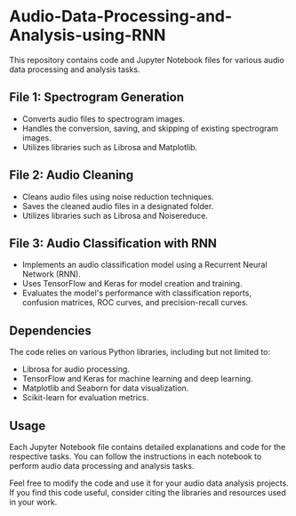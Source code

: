 # Audio-Data-Processing-and-Analysis-using-RNN
This repository contains code and Jupyter Notebook files for various audio data processing and analysis tasks. 

## File 1: Spectrogram Generation
- Converts audio files to spectrogram images.
- Handles the conversion, saving, and skipping of existing spectrogram images.
- Utilizes libraries such as Librosa and Matplotlib.

## File 2: Audio Cleaning
- Cleans audio files using noise reduction techniques.
- Saves the cleaned audio files in a designated folder.
- Utilizes libraries such as Librosa and Noisereduce.

## File 3: Audio Classification with RNN
- Implements an audio classification model using a Recurrent Neural Network (RNN).
- Uses TensorFlow and Keras for model creation and training.
- Evaluates the model's performance with classification reports, confusion matrices, ROC curves, and precision-recall curves.

## Dependencies

The code relies on various Python libraries, including but not limited to:
- Librosa for audio processing.
- TensorFlow and Keras for machine learning and deep learning.
- Matplotlib and Seaborn for data visualization.
- Scikit-learn for evaluation metrics.

## Usage

Each Jupyter Notebook file contains detailed explanations and code for the respective tasks. You can follow the instructions in each notebook to perform audio data processing and analysis tasks.


Feel free to modify the code and use it for your audio data analysis projects. If you find this code useful, consider citing the libraries and resources used in your work.
